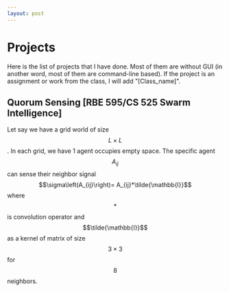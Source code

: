 ```yaml
---
layout: post
---
```


# Projects

Here is the list of projects that I have done. Most of them are without GUI (in another word, most of them are command-line based). If the project is an assignment or work from the class, I will add "[Class_name]".

## Quorum Sensing [RBE 595/CS 525 Swarm Intelligence]

Let say we have a grid world of size $$L\times L$$. In each grid, we have 1 agent occupies empty space. The specific agent $$A_{ij}$$ can sense their neighbor signal $$\sigma\left(A_{ij}\right)= A_{ij}*\tilde{\mathbb{I}}$$ where $$*$$ is convolution operator and $$\tilde{\mathbb{I}}$$ as a kernel of matrix of size $$3\times 3$$ for $$8$$ neighbors. 
